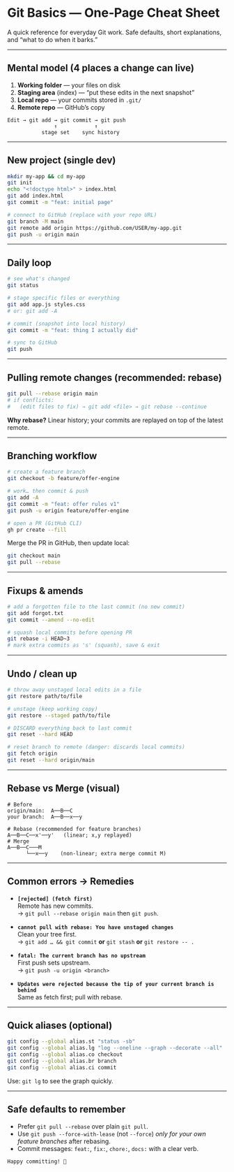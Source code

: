 # Git Basics — One‑Page Cheat Sheet

A quick reference for everyday Git work. Safe defaults, short explanations, and “what to do when it barks.”

---

## Mental model (4 places a change can live)

1) **Working folder** — your files on disk  
2) **Staging area** (index) — “put these edits in the next snapshot”  
3) **Local repo** — your commits stored in `.git/`  
4) **Remote repo** — GitHub’s copy

```
Edit → git add → git commit → git push
               ↑            ↑
           stage set    sync history
```

---

## New project (single dev)

```bash
mkdir my-app && cd my-app
git init
echo "<!doctype html>" > index.html
git add index.html
git commit -m "feat: initial page"

# connect to GitHub (replace with your repo URL)
git branch -M main
git remote add origin https://github.com/USER/my-app.git
git push -u origin main
```

---

## Daily loop

```bash
# see what's changed
git status

# stage specific files or everything
git add app.js styles.css
# or: git add -A

# commit (snapshot into local history)
git commit -m "feat: thing I actually did"

# sync to GitHub
git push
```

---

## Pulling remote changes (recommended: rebase)

```bash
git pull --rebase origin main
# if conflicts:
#   (edit files to fix) → git add <file> → git rebase --continue
```

**Why rebase?** Linear history; your commits are replayed on top of the latest remote.

---

## Branching workflow

```bash
# create a feature branch
git checkout -b feature/offer-engine

# work… then commit & push
git add -A
git commit -m "feat: offer rules v1"
git push -u origin feature/offer-engine

# open a PR (GitHub CLI)
gh pr create --fill
```

Merge the PR in GitHub, then update local:
```bash
git checkout main
git pull --rebase
```

---

## Fixups & amends

```bash
# add a forgotten file to the last commit (no new commit)
git add forgot.txt
git commit --amend --no-edit

# squash local commits before opening PR
git rebase -i HEAD~3
# mark extra commits as 's' (squash), save & exit
```

---

## Undo / clean up

```bash
# throw away unstaged local edits in a file
git restore path/to/file

# unstage (keep working copy)
git restore --staged path/to/file

# DISCARD everything back to last commit
git reset --hard HEAD

# reset branch to remote (danger: discards local commits)
git fetch origin
git reset --hard origin/main
```

---

## Rebase vs Merge (visual)

```
# Before
origin/main:  A──B──C
your branch:  A──B──x──y

# Rebase (recommended for feature branches)
A──B──C──x'──y'   (linear; x,y replayed)
# Merge
A──B──C───M
      └──x──y    (non‑linear; extra merge commit M)
```

---

## Common errors → Remedies

- **`[rejected] (fetch first)`**  
  Remote has new commits.  
  → `git pull --rebase origin main` then `git push`.

- **`cannot pull with rebase: You have unstaged changes`**  
  Clean your tree first.  
  → `git add … && git commit` **or** `git stash` **or** `git restore -- .`

- **`fatal: The current branch has no upstream`**  
  First push sets upstream.  
  → `git push -u origin <branch>`

- **`Updates were rejected because the tip of your current branch is behind`**  
  Same as fetch first; pull with rebase.

---

## Quick aliases (optional)

```bash
git config --global alias.st "status -sb"
git config --global alias.lg "log --oneline --graph --decorate --all"
git config --global alias.co checkout
git config --global alias.br branch
git config --global alias.ci commit
```

Use: `git lg` to see the graph quickly.

---

## Safe defaults to remember

- Prefer `git pull --rebase` over plain `git pull`.  
- Use `git push --force-with-lease` (not `--force`) *only for your own feature branches* after rebasing.  
- Commit messages: `feat:`, `fix:`, `chore:`, `docs:` with a clear verb.

```
Happy committing! 🚀
```

